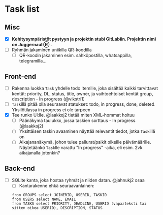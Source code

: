 Task list
======

## Misc
- [x] **Kehitysympäristöt pystyyn ja projektin stubi GitLabiin. Projektin nimi on Juggernaul Ⓡ .**
- [ ] Ryhmän jakaminen uniikilla QR-koodilla
    - [ ] QR-koodin jakaminen esim. sähköpostilla, whatsappilla, telegramilla...

## Front-end
- [ ] Rakenna luokka `Task` yhdelle todo itemille, joka sisältää kaikki tarvittavat kentät: priority, DL, status, title, owner, ja vaihtoehtoiset kentät group, description  - In progress (@vikstri1)
- [ ] `Task`illä pitää olla seuraavat statukset: todo, in progress, done, deleted. Yksilötilassa in progress ei ole tarpeen
- [x] Tee runko UI:lle. @laakkoj2 tietää miten XML-hommat hoituu
    - [ ] Päänäkymä taulukko, jossa taskien sorttaus  - In progress (@laakkoj2)
    - [ ] Yksittäisen taskin avaaminen näyttää relevantit tiedot, jotka `Task`illä on
    - [ ] Aikajananäkymä, johon tulee pallurat/palkit oikeille päivämäärille. Näytetäänkö `Task`lle varattu "In progress" -aika, eli esim. 2vk aikajanalla jotenkin?

## Back-end
- [ ] SQLite kanta, joka hostaa ryhmät ja niiden datan. @jahnukj2 osaa
    - [ ] Kantarakenne ehkä seuraavanlainen:

    ```
    from GROUPS select JOINERID, USERID, TASKID
    from USERS select NAME, EMAIL
    from TASKS select PRIORITY, DEADLINE, USERID (vapaateksti tai sitten oikea USERID), DESCRIPTION, STATUS
    ```
